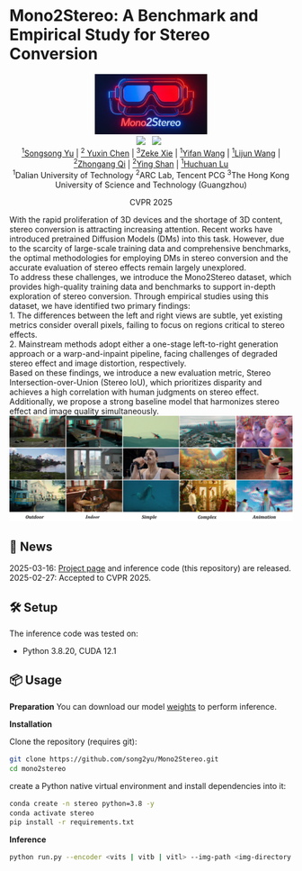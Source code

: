 # Mono2Stereo: A Benchmark and Empirical Study for Stereo Conversion
<div align="center">
 <img src="assets/imgs/logo.png" alt="logo" width="200px"> 
 <br>
 <a href='https://arxiv.org/abs/2409.02095'><img src='https://img.shields.io/badge/arXiv-2409.02095-b31b1b.svg'></a> &nbsp;
 <a href='https://mono2stereo-bench.github.io/'><img src='https://img.shields.io/badge/Project-Page-Green'></a> &nbsp;
</div>
<div align="center">
<a href="https://song2yu.github.io/"><sup>1</sup>Songsong Yu</a> |
<a href="https://scholar.google.com/citations?hl=zh-CN&user=dEm4OKAAAAAJ&view_op=list_works"><sup>2</sup> Yuxin Chen</a> |
<a href="https://scholar.google.com/citations?user=ysXmZCMAAAAJ&hl=zh-CN&oi=ao"><sup>3</sup>Zeke Xie</a> |
<a href="https://scholar.google.com/citations?user=j1XFhSoAAAAJ&hl=zh-CN&oi=ao"><sup>1</sup>Yifan Wang</a> |
<a href="https://scholar.google.com/citations?user=EfTwkXMolscC&hl=zh-CN&oi=ao"><sup>1</sup>Lijun Wang</a> |
<a href="https://scholar.google.com/citations?user=zJvrrusAAAAJ&hl=zh-CN&oi=ao"><sup>2</sup>Zhongang Qi</a> |
<a href="https://scholar.google.com/citations?user=4oXBp9UAAAAJ&hl=zh-CN&oi=ao"><sup>2</sup>Ying Shan</a> |
<a href="https://scholar.google.com/citations?user=D3nE0agAAAAJ&hl=zh-CN&oi=ao"><sup>1</sup>Huchuan Lu</a>
<br>
<sup>1</sup>Dalian University of Technology 
<sup>2</sup>ARC Lab, Tencent PCG
<sup>3</sup>The Hong Kong University of Science and Technology (Guangzhou)

CVPR 2025

</div>
With the rapid proliferation of 3D devices and the shortage of 3D content, stereo conversion is attracting increasing attention. Recent works have introduced pretrained Diffusion Models (DMs) into this task. However, due to the scarcity of large-scale training data and comprehensive benchmarks, the optimal methodologies for employing DMs in stereo conversion and the accurate evaluation of stereo effects remain largely unexplored.
<br>
To address these challenges, we introduce the Mono2Stereo dataset, which provides high-quality training data and benchmarks to support in-depth exploration of stereo conversion. Through empirical studies using this dataset, we have identified two primary findings:
<br>
1. The differences between the left and right views are subtle, yet existing metrics consider overall pixels, failing to focus on regions critical to stereo effects.
<br>
2. Mainstream methods adopt either a one-stage left-to-right generation approach or a warp-and-inpaint pipeline, facing challenges of degraded stereo effect and image distortion, respectively.
<br>
Based on these findings, we introduce a new evaluation metric, Stereo Intersection-over-Union (Stereo IoU), which prioritizes disparity and achieves a high correlation with human judgments on stereo effect. Additionally, we propose a strong baseline model that harmonizes stereo effect and image quality simultaneously.

<div align="center">
 <img src="assets/imgs/teaser.png" alt="teaser" width="1000px"> 
</div>

## 📢 News
2025-03-16: [Project page](https://mono2stereo-bench.github.io/) and inference code (this repository) are released.<br>
2025-02-27: Accepted to CVPR 2025. <br>



## 🛠️ Setup

The inference code was tested on:

- Python 3.8.20,  CUDA 12.1

## 📦 Usage
**Preparation**
You can download our model [weights](https://mono2stereo-bench.github.io/) to perform inference.



**Installation**

Clone the repository (requires git):

```bash
git clone https://github.com/song2yu/Mono2Stereo.git
cd mono2stereo
```

create a Python native virtual environment and install dependencies into it:

```bash
conda create -n stereo python=3.8 -y
conda activate stereo
pip install -r requirements.txt
```

**Inference**
```bash
python run.py --encoder <vits | vitb | vitl> --img-path <img-directory | single-img | txt-file> --outdir <outdir> [--pred-only] [--grayscale]
```


